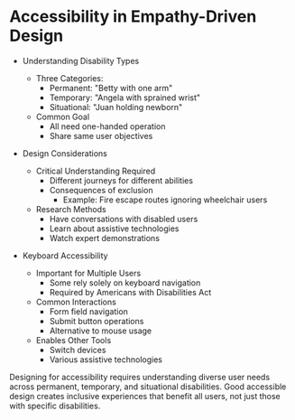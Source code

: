 # Accessibility in Empathy-Driven Design

* Understanding Disability Types
   - Three Categories:
       * Permanent: "Betty with one arm"
       * Temporary: "Angela with sprained wrist"
       * Situational: "Juan holding newborn"
   - Common Goal
       * All need one-handed operation
       * Share same user objectives

* Design Considerations
   - Critical Understanding Required
       * Different journeys for different abilities
       * Consequences of exclusion
           - Example: Fire escape routes ignoring wheelchair users
   - Research Methods
       * Have conversations with disabled users
       * Learn about assistive technologies
       * Watch expert demonstrations

* Keyboard Accessibility
   - Important for Multiple Users
       * Some rely solely on keyboard navigation
       * Required by Americans with Disabilities Act
   - Common Interactions
       * Form field navigation
       * Submit button operations
       * Alternative to mouse usage
   - Enables Other Tools
       * Switch devices
       * Various assistive technologies

Designing for accessibility requires understanding diverse user needs across permanent, temporary, and situational disabilities. Good accessible design creates inclusive experiences that benefit all users, not just those with specific disabilities.
